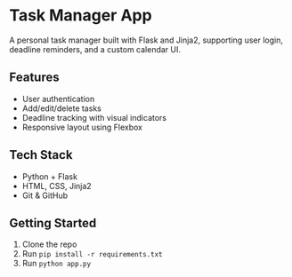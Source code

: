 # Task Manager App

A personal task manager built with Flask and Jinja2, supporting user login, deadline reminders, and a custom calendar UI.

## Features
- User authentication
- Add/edit/delete tasks
- Deadline tracking with visual indicators
- Responsive layout using Flexbox

## Tech Stack
- Python + Flask
- HTML, CSS, Jinja2
- Git & GitHub

## Getting Started
1. Clone the repo
2. Run `pip install -r requirements.txt`
3. Run `python app.py`


